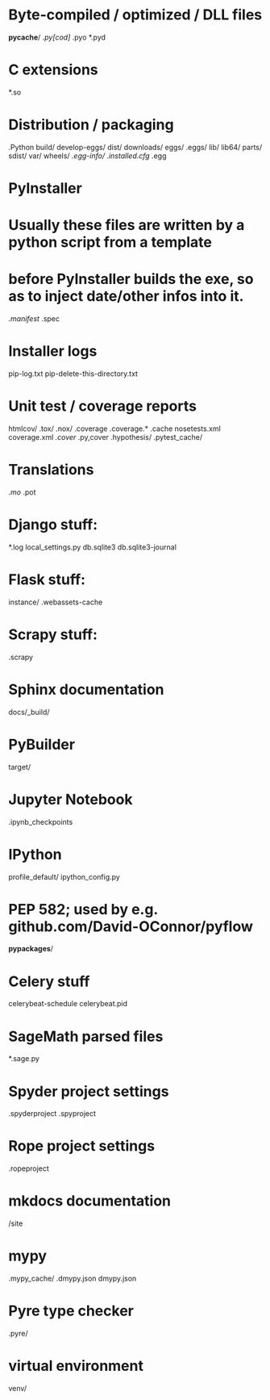 <h1>Byte-compiled / optimized / DLL files</h1>
<p><strong>pycache</strong>/
<em>.py[cod]
</em>.pyo
*.pyd</p>
<h1>C extensions</h1>
<p>*.so</p>
<h1>Distribution / packaging</h1>
<p>.Python
build/
develop-eggs/
dist/
downloads/
eggs/
.eggs/
lib/
lib64/
parts/
sdist/
var/
wheels/
<em>.egg-info/
.installed.cfg
</em>.egg</p>
<h1>PyInstaller</h1>
<h1>Usually these files are written by a python script from a template</h1>
<h1>before PyInstaller builds the exe, so as to inject date/other infos into it.</h1>
<p><em>.manifest
</em>.spec</p>
<h1>Installer logs</h1>
<p>pip-log.txt
pip-delete-this-directory.txt</p>
<h1>Unit test / coverage reports</h1>
<p>htmlcov/
.tox/
.nox/
.coverage
.coverage.*
.cache
nosetests.xml
coverage.xml
<em>.cover
</em>.py,cover
.hypothesis/
.pytest_cache/</p>
<h1>Translations</h1>
<p><em>.mo
</em>.pot</p>
<h1>Django stuff:</h1>
<p>*.log
local_settings.py
db.sqlite3
db.sqlite3-journal</p>
<h1>Flask stuff:</h1>
<p>instance/
.webassets-cache</p>
<h1>Scrapy stuff:</h1>
<p>.scrapy</p>
<h1>Sphinx documentation</h1>
<p>docs/_build/</p>
<h1>PyBuilder</h1>
<p>target/</p>
<h1>Jupyter Notebook</h1>
<p>.ipynb_checkpoints</p>
<h1>IPython</h1>
<p>profile_default/
ipython_config.py</p>
<h1>PEP 582; used by e.g. github.com/David-OConnor/pyflow</h1>
<p><strong>pypackages</strong>/</p>
<h1>Celery stuff</h1>
<p>celerybeat-schedule
celerybeat.pid</p>
<h1>SageMath parsed files</h1>
<p>*.sage.py</p>
<h1>Spyder project settings</h1>
<p>.spyderproject
.spyproject</p>
<h1>Rope project settings</h1>
<p>.ropeproject</p>
<h1>mkdocs documentation</h1>
<p>/site</p>
<h1>mypy</h1>
<p>.mypy_cache/
.dmypy.json
dmypy.json</p>
<h1>Pyre type checker</h1>
<p>.pyre/</p>
<h1>virtual environment</h1>
<p>venv/</p>
